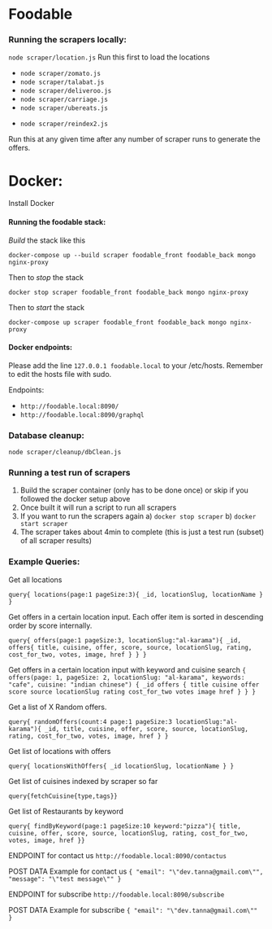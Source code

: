 # Foodable

### Running the scrapers locally:

`node scraper/location.js`
Run this first to load the locations

- `node scraper/zomato.js`
- `node scraper/talabat.js`
- `node scraper/deliveroo.js`
- `node scraper/carriage.js`
- `node scraper/ubereats.js`

* `node scraper/reindex2.js`

Run this at any given time after any number of scraper runs to generate the offers.

# Docker:

Install Docker

#### Running the foodable stack:

_Build_ the stack like this

`docker-compose up --build scraper foodable_front foodable_back mongo nginx-proxy`

Then to _stop_ the stack

`docker stop scraper foodable_front foodable_back mongo nginx-proxy`

Then to _start_ the stack

`docker-compose up scraper foodable_front foodable_back mongo nginx-proxy`

#### Docker endpoints:

Please add the line `127.0.0.1 foodable.local` to your /etc/hosts. Remember to edit the hosts file with sudo.

Endpoints:

- `http://foodable.local:8090/`
- `http://foodable.local:8090/graphql`

### Database cleanup:

`node scraper/cleanup/dbClean.js`

### Running a test run of scrapers

1. Build the scraper container (only has to be done once) or skip if you followed the docker setup above
2. Once built it will run a script to run all scrapers
3. If you want to run the scrapers again
   a) `docker stop scraper`
   b) `docker start scraper`
4. The scraper takes about 4min to complete (this is just a test run (subset) of all scraper results)

### Example Queries:

Get all locations

`query{ locations(page:1 pageSize:3){ _id, locationSlug, locationName } }`

Get offers in a certain location input. Each offer item is sorted in descending order by score internally.

`query{ offers(page:1 pageSize:3, locationSlug:"al-karama"){ _id, offers{ title, cuisine, offer, score, source, locationSlug, rating, cost_for_two, votes, image, href } } }`

Get offers in a certain location input with keyword and cuisine search
`{ offers(page: 1, pageSize: 2, locationSlug: "al-karama", keywords: "cafe", cuisine: "indian chinese") { _id offers { title cuisine offer score source locationSlug rating cost_for_two votes image href } } }`

Get a list of X Random offers.

`query{ randomOffers(count:4 page:1 pageSize:3 locationSlug:"al-karama"){ _id, title, cuisine, offer, score, source, locationSlug, rating, cost_for_two, votes, image, href } }`

Get list of locations with offers

`query{ locationsWithOffers{ _id locationSlug, locationName } }`

Get list of cuisines indexed by scraper so far

`query{fetchCuisine{type,tags}}`

Get list of Restaurants by keyword

`query{ findByKeyword(page:1 pageSize:10 keyword:"pizza"){ title, cuisine, offer, score, source, locationSlug, rating, cost_for_two, votes, image, href }}`

ENDPOINT for contact us
`http://foodable.local:8090/contactus`

POST DATA Example for contact us
`{ "email": "\"dev.tanna@gmail.com\"", "message": "\"test message\"" }`

ENDPOINT for subscribe
`http://foodable.local:8090/subscribe`

POST DATA Example for subscribe
`{ "email": "\"dev.tanna@gmail.com\"" }`
